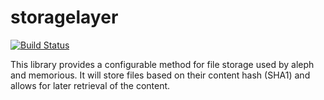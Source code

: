 # storagelayer

[![Build Status](https://travis-ci.org/alephdata/storagelayer.png?branch=master)](https://travis-ci.org/alephdata/storagelayer)

This library provides a configurable method for file storage used by aleph and
memorious. It will store files based on their content hash (SHA1) and allows for
later retrieval of the content.

